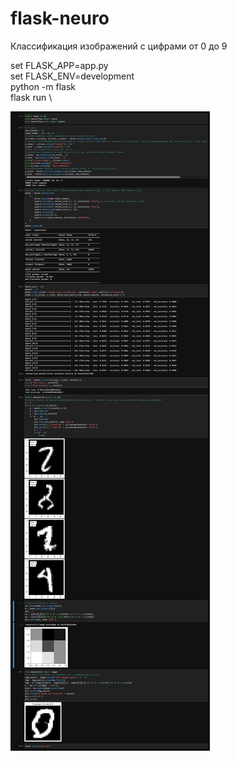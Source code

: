 # flask-neuro
Классификация изображений с цифрами от 0 до 9

set FLASK_APP=app.py \
set FLASK_ENV=development \
python -m flask \
flask run \

![notebook](data/notebook.png)